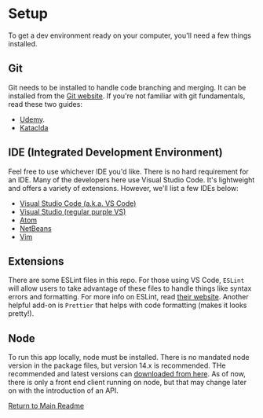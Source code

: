 # Setup

To get a dev environment ready on your computer, you'll need a few things installed.

## Git

Git needs to be installed to handle code branching and merging. It can be installed from the [Git website](https://git-scm.com/downloads). If you're not familiar with git fundamentals, read these two guides:

- [Udemy](https://blog.udemy.com/git-tutorial-a-comprehensive-guide/).
- [Kataclda](https://www.katacoda.com/courses/git)

## IDE (Integrated Development Environment)

Feel free to use whichever IDE you'd like. There is no hard requirement for an IDE. Many of the developers here use Visual Studio Code. It's lightweight and offers a variety of extensions. However, we'll list a few IDEs below:

- [Visual Studio Code (a.k.a. VS Code)](https://code.visualstudio.com/)
- [Visual Studio (regular purple VS)](https://visualstudio.microsoft.com/)
- [Atom](https://atom.io/)
- [NetBeans](https://netbeans.org/)
- [Vim](https://www.vim.org/)

## Extensions

There are some ESLint files in this repo. For those using VS Code, `ESLint` will allow users to take advantage of these files to handle things like syntax errors and formatting. For more info on ESLint, read [their website](https://eslint.org/). Another helpful add-on is `Prettier` that helps with code formatting (makes it looks pretty!).

## Node

To run this app locally, node must be installed. There is no mandated node version in the package files, but version 14.x is recommended. THe recommended and latest versions can [downloaded from here](https://nodejs.org/en/). As of now, there is only a front end client running on node, but that may change later on with the introduction of an API.

[Return to Main Readme](../README.md)
